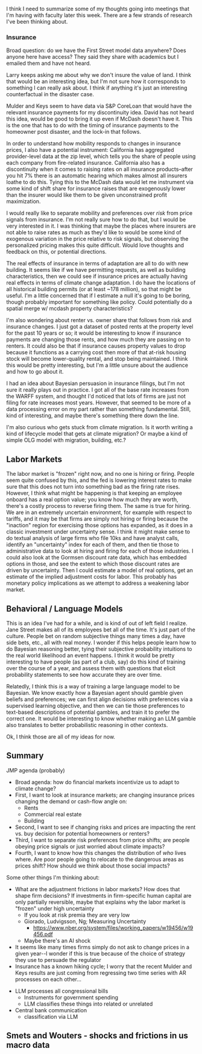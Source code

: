I think I need to summarize some of my thoughts going into meetings that I'm having with faculty later this week. There are a few strands of research I've been thinking about.
### Insurance
Broad question: do we have the First Street model data anywhere? Does anyone here have access? They said they share with academics but I emailed them and have not heard.

Larry keeps asking me about why we don't insure the value of land. I think that would be an interesting idea, but I'm not sure how it corresponds to something I can really ask about. I think if anything it's just an interesting counterfactual in the disaster case.

Mulder and Keys seem to have data via S&P CoreLoan that would have the relevant insurance payments for my discontinuity idea. David has not heard this idea, would be good to bring it up even if McDash doesn't have it. This is the one that has to do with the timing of insurance payments to the homeowner post disaster, and the lock-in that follows.

In order to understand how mobility responds to changes in insurance prices, I also have a potential instrument: California has aggregated provider-level data at the zip level, which tells you the share of people using each company from fire-related insurance. California also has a discontinuity when it comes to raising rates on all insurance products–after you hit 7% there is an automatic hearing which makes almost all insurers loathe to do this. Tying this to the McDash data would let me instrument via some kind of shift share for insurance raises that are exogenously lower than the insurer would like them to be given unconstrained profit maximization.

I would really like to separate mobility and preferences over _risk_ from price signals from insurance. I'm not really sure how to do that, but I would be very interested in it. I was thinking that maybe the places where insurers are not able to raise rates as much as they'd like to would be some kind of exogenous variation in the price relative to risk signals, but observing the personalized pricing makes this quite difficult. Would love thoughts and feedback on this, or potential directions.

The real effects of insurance in terms of adaptation are all to do with new building. It seems like if we have permitting requests, as well as building characteristics, then we could see if insurance prices are actually having real effects in terms of climate change adaptation. I do have the locations of all historical building permits (or at least ~178 million), so that might be useful. I'm a little concerned that if I estimate a null it's going to be boring, though probably important for something like policy. Could potentially do a spatial merge w/ mcdash property characteristics? 

I'm also wondering about renter vs. owner share that follows from risk and insurance changes. I just got a dataset of posted rents at the property level for the past 10 years or so; it would be interesting to know if insurance payments are changing those rents, and how much they are passing on to renters. It could also be that if insurance causes property values to drop because it functions as a carrying cost then more of that at-risk housing stock will become lower-quality rental, and stop being maintained. I think this would be pretty interesting, but I'm a little unsure about the audience and how to go about it. 

I had an idea about Bayesian persuasion in insurance filings, but I'm not sure it really plays out in practice. I got all of the base rate increases from the WARFF system, and thought I'd noticed that lots of firms are just not filing for rate increases most years. However, that seemed to be more of a data processing error on my part rather than something fundamental. Still, kind of interesting, and maybe there's something there down the line. 

I'm also curious who gets stuck from climate migration. Is it worth writing a kind of lifecycle model that gets at climate migration? Or maybe a kind of simple OLG model with migration, building, etc.?
## Labor Markets
The labor market is "frozen" right now, and no one is hiring or firing. People seem quite confused by this, and the fed is lowering interest rates to make sure that this does not turn into something bad as the firing rate rises. However, I think what might be happening is that keeping an employee onboard has a real option value; you know how much they are worth, there's a costly process to reverse firing them. The same is true for hiring. We are in an extremely uncertain environment, for example with respect to tariffs, and it may be that firms are simply not hiring or firing because the "inaction" region for exercising those options has expanded, as it does in a classic investment under uncertainty sense. I think it might make sense to do textual analysis of large firms who file 10ks and have analyst calls, identify an "uncertainty" index for each of them, and then tie those to administrative data to look at hiring and firing for each of those industries. I could also look at the Gormsen discount rate data, which has embedded options in those, and see the extent to which those discount rates are driven by uncertainty. Then I could estimate a model of real options, get an estimate of the implied adjustment costs for labor. This probably has monetary policy implications as we attempt to address a weakening labor market.

## Behavioral / Language Models
This is an idea I've had for a while, and is kind of out of left field I realize. Jane Street makes all of its employees bet all of the time. It's just part of the culture. People bet on random subjective things many times a day, have side bets, etc., all with real money. I wonder if this helps people learn how to do Bayesian reasoning better, tying their subjective probability intuitions to the real world likelihood an event happens. I think it would be pretty interesting to have people (as part of a club, say) do this kind of training over the course of a year, and assess them with questions that elicit probability statements to see how accurate they are over time. 

Relatedly, I think this _is_ a way of training a large language model to be Bayesian. We know exactly how a Bayesian agent should gamble given beliefs and preferences; we can first align decisions with preferences via a supervised learning objective, and then we can tie those preferences to text-based descriptions of potential gambles, and train it to prefer the correct one. It would be interesting to know whether making an LLM gamble also translates to better probabilistic reasoning in other contexts.

Ok, I think those are all of my ideas for now.
## Summary

JMP agenda (probably)
* Broad agenda: how do financial markets incentivize us to adapt to climate change? 
* First, I want to look at insurance markets; are changing insurance prices changing the demand or cash-flow angle on:
	* Rents 
	* Commercial real estate 
	* Building 
* Second, I want to see if changing risks and prices are impacting the rent vs. buy decision for potential homeowners or renters?
* Third, I want to separate risk preferences from price shifts; are people obeying price signals or just worried about climate impacts?
* Fourth, I want to know how this changes the distribution of _who_ lives where. Are poor people going to relocate to the dangerous areas as prices shift? How should we think about those social impacts?

Some other things I'm thinking about:
* What are the adjustment frictions in labor markets? How does that shape firm decisions? If investments in firm-specific human capital are only partially reversible, maybe that explains why the labor market is "frozen" under high uncertainty
	* If you look at risk premia they are very low 
	* Giorado, Ludvigsson, Ng; Measuring Uncertainty 
		* https://www.nber.org/system/files/working_papers/w19456/w19456.pdf
	* Maybe there's an AI shock
* It seems like many times firms simply do not ask to change prices in a given year--I wonder if this is true because of the choice of strategy they use to persuade the regulator
* Insurance has a known hiking cycle; I worry that the recent Mulder and Keys results are just coming from regressing two time series with AR processes on each other...

- LLM processes all congressional bills 
	- Instruments for government spending 
	- LLM classifies these things into related or unrelated 
- Central bank communication 
	- classification via LLM 

Smets and Wouters - shocks and frictions in us macro data 
- 